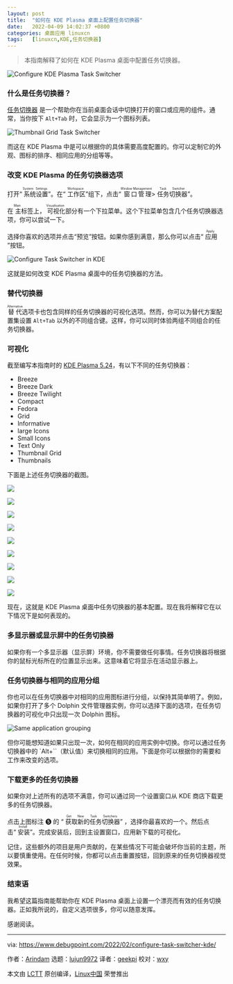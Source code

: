 ```yaml
---
layout: post
title:	"如何在 KDE Plasma 桌面上配置任务切换器"
date:	2022-04-09 14:02:37 +0800 
categories:	桌面应用 linuxcn 
tags:	[linuxcn,KDE,任务切换器]
---
```




> 
> 本指南解释了如何在 KDE Plasma 桌面中配置任务切换器。
> 
> 
> 


![Configure KDE Plasma Task Switcher](/Asserts/Images//attachment/album/202204/09/140238czhpphlz0pzpwhp8.jpg)


### 什么是任务切换器？


[任务切换器](https://docs.kde.org/trunk5/en/kwin/kcontrol/kwintabbox/index.html) 是一个帮助你在当前桌面会话中切换打开的窗口或应用的组件。通常，当你按下 `Alt+Tab` 时，它会显示为一个图标列表。


![Thumbnail Grid Task Switcher](/Asserts/Images//attachment/album/202204/09/140238ylouzdxv7ppttsog.jpg)


而这在 KDE Plasma 中是可以根据你的具体需要高度配置的。你可以定制它的外观、图标的排序、相同应用的分组等等。


### 改变 KDE Plasma 的任务切换器选项


打开“<ruby> 系统设置 <rt>  System Settings </rt></ruby>”。在“<ruby> 工作区 <rt>  Workspace </rt></ruby>”组下，点击“<ruby> 窗口管理 <rt>  Window Management </rt></ruby> > <ruby> 任务切换器 <rt>  Task Switcher </rt></ruby>”。


在<ruby> 主 <rt>  Main </rt></ruby>标签上，<ruby> 可视化 <rt>  Visualisation </rt></ruby>部分有一个下拉菜单。这个下拉菜单包含几个任务切换器选项，你可以尝试一下。


选择你喜欢的选项并点击“预览”按钮。如果你感到满意，那么你可以点击“<ruby> 应用 <rt>  Apply </rt></ruby>”按钮。


![Configure Task Switcher in KDE](/Asserts/Images//attachment/album/202204/09/140238ur43mv7dm3z3ebpv.jpg)


这就是如何改变 KDE Plasma 桌面中的任务切换器的方法。


### 替代切换器


<ruby> 替代 <rt>  Alternative </rt></ruby>选项卡也包含同样的任务切换器的可视化选项。然而，你可以为替代方案配置集设置 `Alt+Tab` 以外的不同组合键。这样，你可以同时体验两组不同组合的任务切换器。


### 可视化


截至编写本指南时的 [KDE Plasma 5.24](https://www.debugpoint.com/2022/01/kde-plasma-5-24/)，有以下不同的任务切换器：


* Breeze
* Breeze Dark
* Breeze Twilight
* Compact
* Fedora
* Grid
* Informative
* large Icons
* Small Icons
* Text Only
* Thumbnail Grid
* Thumbnails


下面是上述任务切换器的截图。


![](/Asserts/Images//attachment/album/202204/09/140238prq09rlfcj0sczss.jpg)


![](/Asserts/Images//attachment/album/202204/09/140238oq6g64b04q0bq40x.jpg)


![](/Asserts/Images//attachment/album/202204/09/140238y48go8o4b8pp52p4.jpg)


![](/Asserts/Images//attachment/album/202204/09/140238pgb5hjwezbxxwgj5.jpg)


![](/Asserts/Images//attachment/album/202204/09/140238iyzak62xq8k328yc.jpg)


![](/Asserts/Images//attachment/album/202204/09/140239w8xxo18drrr888vv.jpg)


![](/Asserts/Images//attachment/album/202204/09/140239vf5hsdfkjjwjwjju.jpg)


![](/Asserts/Images//attachment/album/202204/09/140239diiqtt4qs95sdspl.jpg)


![](/Asserts/Images//attachment/album/202204/09/140239dvmrqoeiccom5zow.jpg)


现在，这就是 KDE Plasma 桌面中任务切换器的基本配置。现在我将解释它在以下情况下是如何表现的。


### 多显示器或显示屏中的任务切换器


如果你有一个多显示器（显示屏）环境，你不需要做任何事情。任务切换器将根据你的鼠标光标所在的位置显示出来。这意味着它将显示在活动显示器上。


### 任务切换器与相同的应用分组


你也可以在任务切换器中对相同的应用图标进行分组，以保持其简单明了。例如，如果你打开了多个 Dolphin 文件管理器实例，你可以选择下面的选项，在任务切换器的可视化中只出现一次 Dolphin 图标。


![Same application grouping](/Asserts/Images//attachment/album/202204/09/140239hjjtjft5jotplxpf.jpg)


但你可能想知道如果只出现一次，如何在相同的应用实例中切换。你可以通过任务切换器中的 `Alt+``（默认值）来切换相同的应用。下面是你可以根据你的需要和工作来改变的选项。


### 下载更多的任务切换器


如果你对上述所有的选项不满意，你可以通过同一个设置窗口从 KDE 商店下载更多的任务切换器。


点击上图标注 ❺ 的 “<ruby> 获取新的任务切换器 <rt>  Get New Task Switchers </rt></ruby>” ，选择你最喜欢的一个。然后点击“<ruby> 安装 <rt>  Install </rt></ruby>”。完成安装后，回到主设置窗口，应用新下载的可视化。


记住，这些额外的项目是用户贡献的，在某些情况下可能会破坏你当前的主题，所以要慎重使用。在任何时候，你都可以点击重置按钮，回到原来的任务切换器视觉效果。


### 结束语


我希望这篇指南能帮助你在 KDE Plasma 桌面上设置一个漂亮而有效的任务切换器。正如我所说的，自定义选项很多，你可以随意发挥。


感谢阅读。




---


via: <https://www.debugpoint.com/2022/02/configure-task-switcher-kde/>


作者：[Arindam](https://www.debugpoint.com/author/admin1/) 选题：[lujun9972](https://github.com/lujun9972) 译者：[geekpi](https://github.com/geekpi) 校对：[wxy](https://github.com/wxy)


本文由 [LCTT](https://github.com/LCTT/TranslateProject) 原创编译，[Linux中国](https://linux.cn/) 荣誉推出
